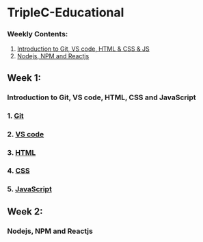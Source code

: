 # TripleC-Educational

### Weekly Contents:
1. [Introduction to Git, VS code, HTML & CSS & JS](#week-1)
2. [Nodejs, NPM and Reactjs](#week-2)

## Week 1:
### Introduction to Git, VS code, HTML, CSS and JavaScript
### 1. [Git](Git.md)
### 2. [VS code](vscode.md)
### 3. [HTML](html.md)
### 4. [CSS](css.md)
### 5. [JavaScript](js.md)

## Week 2:
### Nodejs, NPM and Reactjs

